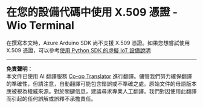 <!--
CO_OP_TRANSLATOR_METADATA:
{
  "original_hash": "8a74f789f3c1bf41a13c007190360c19",
  "translation_date": "2025-08-26T23:08:07+00:00",
  "source_file": "2-farm/lessons/6-keep-your-plant-secure/wio-terminal-x509.md",
  "language_code": "mo"
}
-->
# 在您的設備代碼中使用 X.509 憑證 - Wio Terminal

在撰寫本文時，Azure Arduino SDK 尚不支援 X.509 憑證。如果您想嘗試使用 X.509 憑證，可以參考[使用 Python SDK 的虛擬 IoT 設備說明](single-board-computer-x509.md)

---

**免責聲明**：  
本文件已使用 AI 翻譯服務 [Co-op Translator](https://github.com/Azure/co-op-translator) 進行翻譯。儘管我們努力確保翻譯的準確性，但請注意，自動翻譯可能包含錯誤或不準確之處。原始文件的母語版本應被視為權威來源。對於關鍵信息，建議尋求專業人工翻譯。我們對因使用此翻譯而引起的任何誤解或誤釋不承擔責任。